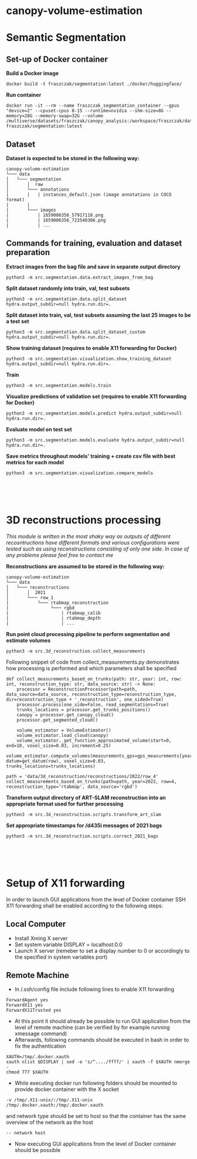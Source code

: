 # canopy-volume-estimation


# Semantic Segmentation

## Set-up of Docker container
**Build a Docker image**
```
docker build -t fraszczak/segmentation:latest ./docker/huggingface/
```

**Run container**

```
docker run -it --rm --name fraszczak_segmentation_container --gpus "device=2" --cpuset-cpus 8-15 --runtime=nvidia --shm-size=8G --memory=28G --memory-swap=32G --volume /multiverse/datasets/fraszczak/canopy_analysis:/workspace/fraszczak/datasets fraszczak/segmentation:latest
```

## Dataset

**Dataset is expected to be stored in the following way:**

```
canopy-volume-estimation
└─── data
│   └─── segmentation
│       │  raw
│       └─── annotations
|       |   | instances_default.json (image annotations in COCO format)
|       | 
|       └─── images
|           | 1659006356_57917118.png
|           | 1659006356_723540306.png
|           | ...
```

## Commands for training, evaluation and dataset preparation

**Extract images from the bag file and save in separate output directory**
```
python3 -m src.segmentation.data.extract_images_from_bag
```

**Split dataset randomly into train, val, test subsets**
```
python3 -m src.segmentation.data.split_dataset hydra.output_subdir=null hydra.run.dir=.
```

**Split dataset into train, val, test subsets assuming the last 25 images to be a test set**
```
python3 -m src.segmentation.data.split_dataset_custom hydra.output_subdir=null hydra.run.dir=.
```

**Show training dataset (requires to enable X11 forwarding for Docker)**
```
python3 -m src.segmentation.visualization.show_training_dataset hydra.output_subdir=null hydra.run.dir=.
```

**Train**
```
python3 -m src.segmentation.models.train
```

**Visualize predictions of validation set (requires to enable X11 forwarding for Docker)**
```
python3 -m src.segmentation.models.predict hydra.output_subdir=null hydra.run.dir=.
```

**Evaluate model on test set**
```
python3 -m src.segmentation.models.evaluate hydra.output_subdir=null hydra.run.dir=.
```

**Save metrics throughout models' training + create csv file with best metrics for each model**
```
python3 -m src.segmentation.visualization.compare_models
```

<br /> <br /> <br />



# 3D reconstructions processing
*This module is written in the most shaky way as outputs of different recosntructions have different formats and various configurations were tested such as using reconstructions consisting of only one side. In case of any problems please feel free to contact me*

**Reconstructions are assumed to be stored in the following way:**
```
canopy-volume-estimation
└─── data
│   └─── reconstructions
│       │  2021
│       └─── row_1
|           └─── rtabmap_reconstruction
|                └─── rgbd
|                    | rtabmap_calib
|                    | rtabmap_depth
|                    | ...
```

**Run point cloud processing pipeline to perform segmentation and estimate volumes**
```
python3 -m src.3d_reconstruction.collect_measurements
```

Following snippet of code from collect_measurements.py demonstrates how processing is performed and which parameters shall be specified
```
def collect_measurements_based_on_trunks(path: str, year: int, row: int, reconstruction_type: str, data_source: str) -> None:
    processor = ReconstructionProcessor(path=path, data_source=data_source, reconstruction_type=reconstruction_type, dir=reconstruction_type + '_reconstruction', one_sided=True)
    processor.process(one_side=False, read_segmentations=True)
    trunks_locations = processor.get_trunks_positions()
    canopy = processor.get_canopy_cloud()
    processor.get_segmented_cloud()

    volume_estimator = VolumeEstimator()
    volume_estimator.load_cloud(canopy)
    volume_estimator._get_function_approximated_volume(start=0, end=10, voxel_size=0.03, increment=0.25)
    volume_estimator.compute_volumes(measurements_gps=gps_measurements[year], datum=get_datum(row), voxel_size=0.03, trunks_locations=trunks_locations)

path = 'data/3d_reconstruction/reconstructions/2022/row_4'
collect_measurements_based_on_trunks(path=path, year=2022, row=4, reconstruction_type='rtabmap', data_source='rgbd')
```

**Transform output directory of ART-SLAM reconstruction into an appropriate format used for further processing**
```
python3 -m src.3d_reconstruction.scripts.transform_art_slam
```

**Set appropriate timestamps for /d435i messages of 2021 bags**
```
python3 -m src.3d_reconstruction.scripts.correct_2021_bags
```


<br /> <br /> <br />

# Setup of X11 forwarding
In order to launch GUI applications from the level of Docker container SSH X11 forwarding shall be enabled according to the following steps:

## Local Computer
* Install Xming X server
* Set system variable DISPLAY = localhost:0.0
* Launch X server (remeber to set a display number to 0 or accordingly to the specified in system variables port)

## Remote Machine
* In /.ssh/config file include following lines to enable X11 forwarding
```
ForwardAgent yes
ForwardX11 yes
ForwardX11Trusted yes
```
* At this point it should already be possible to run GUI application from the level of remote machine (can be verified by for example running xmessage command)
* Afterwards, following commands should be executed in bash in order to fix the authentication
```
XAUTH=/tmp/.docker.xauth
xauth nlist $DISPLAY | sed -e 's/^..../ffff/' | xauth -f $XAUTH nmerge -
chmod 777 $XAUTH
```
* While executing docker run following folders should be mounted to provide docker container with the X socket
```
-v /tmp/.X11-unix/:/tmp/.X11-unix
/tmp/.docker.xauth:/tmp/.docker.xauth
```
and network type should be set to host so that the container has the same overview of the network as the host

```
-- network host
```

* Now executing GUI applications from the level of Docker container should be possible
